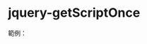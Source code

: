 # jquery-getScriptOnce

範例：
<script type="text/javascript">
jQuery.getScriptOnce("<c:url value='/resource/js/tinymce/tinymce.min.js' />", function() {
	tinymce.baseURL = "<c:url value='/resource/js/tinymce' />";
	tinymce.suffix = ".min",
	tinymce.init({
		id: "${id}",
		selector: "#${id}",
		language : "zh_TW",
		auto_focus : "${id}",
		object_resizing : true,
		plugins : "advlist anchor autolink charmap code hr image link lists nonbreaking pagebreak preview print searchreplace table textcolor paste",
		toolbar : "undo redo | bold italic fontsizeselect forecolor backcolor subscript superscript blockquote | alignleft aligncenter alignright indent outdent | bullist numlist | link image | removeformat code",
		//	image_list:[
		//		{title: 'My image 1', value: 'http://www.tinymce.com/my1.gif'},
		//		{title: 'My image 2', value: 'http://www.moxiecode.com/my2.gif'}
		//	],
		pagebreak_separator : "<!-- html-editor page break -->",
		image_advtab : true,
		nonbreaking_force_tab : true,
		paste_data_images: true
	});
	jQuery("#${id}").show();
});
</script>
